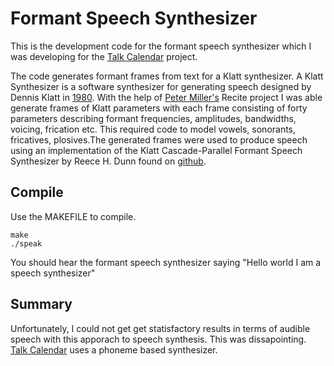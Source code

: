 # Formant Speech Synthesizer

This is the development code for the formant speech synthesizer which I was developing for the [Talk Calendar](https://github.com/crispinalan/talkcalendar) project.


The code generates formant frames from text for a Klatt synthesizer. A Klatt Synthesizer is a software synthesizer for generating speech designed by Dennis Klatt in [1980](https://www.fon.hum.uva.nl/david/ma_ssp/2010/Klatt-1980-JAS000971.pdf). With the help of [Peter Miller's](https://en.wikipedia.org/wiki/Peter_Miller_(software_engineer)) Recite project I was able generate frames of Klatt parameters with each frame consisting of forty parameters describing formant frequencies, amplitudes, bandwidths, voicing, frication etc. This required code to model vowels, sonorants, fricatives, plosives.The generated frames were used to produce speech using an implementation of the Klatt Cascade-Parallel Formant Speech Synthesizer by Reece H. Dunn found on [github](https://github.com/rhdunn/klatt). 


## Compile

Use the MAKEFILE to compile.

```
make
./speak
```
You should hear the formant speech synthesizer saying "Hello world I am a speech synthesizer"

## Summary

Unfortunately, I could not get get statisfactory results in terms of audible speech with this apporach to speech synthesis. This was dissapointing. [Talk Calendar](https://github.com/crispinalan/talkcalendar) uses a phoneme based synthesizer. 
